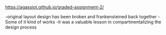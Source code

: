 https://agassiot.github.io/graded-assignment-2/



-original layout design has been broken and frankensteined back together
-Some of it kind of works
-it was a valuable lesson in compartmentalizing the design process
